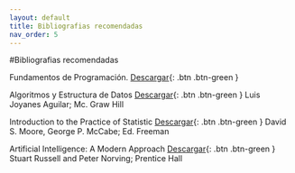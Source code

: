 ```yaml
---
layout: default
title: Bibliografias recomendadas
nav_order: 5
---
```

#Bibliografias recomendadas


Fundamentos de Programación.
[Descargar](http://example.com/){: .btn .btn-green }

Algoritmos y Estructura de Datos
[Descargar](http://example.com/){: .btn .btn-green }
Luis Joyanes Aguilar; Mc. Graw Hill

Introduction to the Practice of Statistic
[Descargar](http://example.com/){: .btn .btn-green }
David S. Moore, George P. McCabe; Ed. Freeman

Artificial Intelligence: A Modern Approach
[Descargar](http://example.com/){: .btn .btn-green }
Stuart Russell and Peter Norving; Prentice Hall
  

